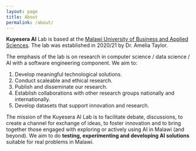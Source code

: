 ```yaml
---
layout: page
title: About
permalink: /about/
---
```


**Kuyesera AI** Lab is based at the [Malawi University of Business and Applied Sciences][mubas-organization]. The lab was established in 2020/21 by Dr. Amelia Taylor. 

The emphasis of the lab is on research in computer science / data science / AI with a software engineering component. We aim to:

1. Develop meaningful technological solutions.
2. Conduct scaleable and ethical research.
3. Publish and disseminate our research.
4. Establish collaborations with other research groups nationally and internationally.
5. Develop datasets that support innovation and research. 

The mission of the Kuyesera AI Lab is to facilitate debate, discussions, to create a channel for exchange of ideas, to foster innovation and to bring together those engaged with exploring or actively using AI in Malawi (and beyond). We aim to do **testing, experimenting and developing AI solutions** suitable for real problems in Malawi. 


[mubas-organization]:   http://www.mubas.ac.mw
